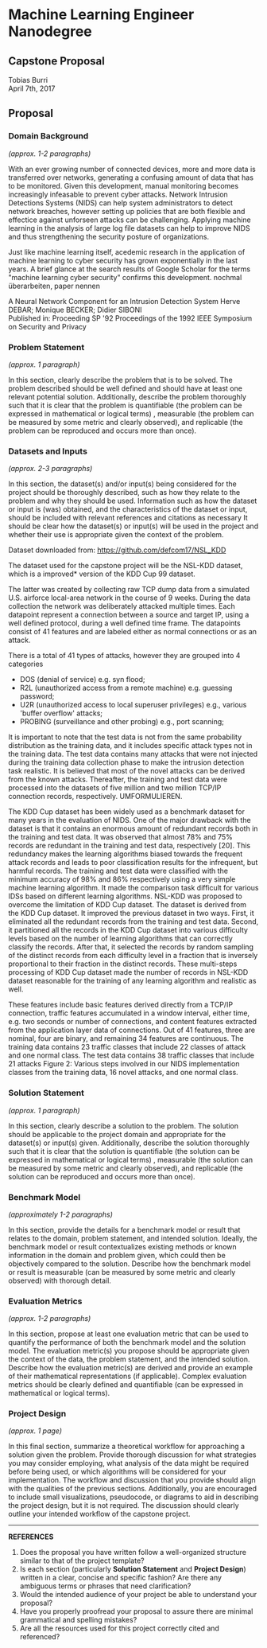 # Machine Learning Engineer Nanodegree
## Capstone Proposal
Tobias Burri   
April 7th, 2017

## Proposal

### Domain Background
_(approx. 1-2 paragraphs)_

With an ever growing number of connected devices, more and more data is transferred over networks, generating a confusing amount of data that has to be monitored. Given this development, manual monitoring becomes increasingly infeasable to prevent cyber attacks. Network Intrusion Detections Systems (NIDS) can help system administrators to detect network breaches, however setting up policies that are both flexible and effectice against unforseen attacks can be challenging. Applying machine learning in the analysis of large log file datasets can help to improve NIDS and thus strengthening the security posture of organizations.

Just like machine learning itself, acedemic research in the application of machine learning to cyber security has grown exponentially in the last years. A brief glance at the search results of Google Scholar for the terms "machine learning cyber security" confirms this development. nochmal überarbeiten, paper nennen


A Neural Network Component for an Intrusion Detection System
Herve DEBAR; Monique BECKER; Didier SIBONI	
Published in: Proceeding SP '92 Proceedings of the 1992 IEEE Symposium on Security and Privacy
 





### Problem Statement
_(approx. 1 paragraph)_

In this section, clearly describe the problem that is to be solved. The problem described should be well defined and should have at least one relevant potential solution. Additionally, describe the problem thoroughly such that it is clear that the problem is quantifiable (the problem can be expressed in mathematical or logical terms) , measurable (the problem can be measured by some metric and clearly observed), and replicable (the problem can be reproduced and occurs more than once).





### Datasets and Inputs
_(approx. 2-3 paragraphs)_

In this section, the dataset(s) and/or input(s) being considered for the project should be thoroughly described, such as how they relate to the problem and why they should be used. Information such as how the dataset or input is (was) obtained, and the characteristics of the dataset or input, should be included with relevant references and citations as necessary It should be clear how the dataset(s) or input(s) will be used in the project and whether their use is appropriate given the context of the problem.


Dataset downloaded from: https://github.com/defcom17/NSL_KDD


The dataset used for the capstone project will be the NSL-KDD dataset, which is a improved* version of the KDD Cup 99 dataset. 


The latter was created by collecting raw TCP dump data from a simulated U.S. airforce local-area network in the course of 9 weeks. During the data collection the network was deliberately attacked multiple times. Each datapoint represent a connection between a source and target IP, using a well defined protocol, during a well defined time frame. The datapoints consist of 41 features and are labeled either as normal connections or as an attack.

There is a total of 41 types of attacks, however they are grouped into 4 categories

- DOS (denial of service) e.g. syn flood;
- R2L (unauthorized access from a remote machine) e.g. guessing password;
- U2R (unauthorized access to local superuser privileges)  e.g., various 'buffer overflow' attacks;
- PROBING (surveillance and other probing) e.g., port scanning;

It is important to note that the test data is not from the same probability distribution as the training data, and it includes specific attack types not in the training data. 
The test data contains many attacks that were not injected during the training data collection phase to make the intrusion detection task realistic. It is believed that most of the novel
attacks can be derived from the known attacks. Thereafter, the training and test data were processed into the datasets
of five million and two million TCP/IP connection records, respectively. UMFORMULIEREN.











The KDD Cup dataset has been widely used as a benchmark
dataset for many years in the evaluation of NIDS. One
of the major drawback with the dataset is that it contains an
enormous amount of redundant records both in the training
and test data. It was observed that almost 78% and 75%
records are redundant in the training and test data, respectively
[20]. This redundancy makes the learning algorithms
biased towards the frequent attack records and leads to poor
classification results for the infrequent, but harmful records.
The training and test data were classified with the minimum
accuracy of 98% and 86% respectively using a very simple
machine learning algorithm. It made the comparison task
difficult for various IDSs based on different learning algorithms.
NSL-KDD was proposed to overcome the limitation
of KDD Cup dataset. The dataset is derived from the KDD
Cup dataset. It improved the previous dataset in two ways.
First, it eliminated all the redundant records from the training
and test data. Second, it partitioned all the records in
the KDD Cup dataset into various difficulty levels based on
the number of learning algorithms that can correctly classify
the records. After that, it selected the records by random
sampling of the distinct records from each difficulty level in a
fraction that is inversely proportional to their fraction in the
distinct records. These multi-steps processing of KDD Cup
dataset made the number of records in NSL-KDD dataset
reasonable for the training of any learning algorithm and
realistic as well.







These features include basic features derived directly
from a TCP/IP connection, traffic features accumulated
in a window interval, either time, e.g. two seconds or
number of connections, and content features extracted from
the application layer data of connections. Out of 41 features,
three are nominal, four are binary, and remaining 34 features
are continuous. The training data contains 23 traffic classes
that include 22 classes of attack and one normal class. The
test data contains 38 traffic classes that include 21 attacks
Figure 2: Various steps involved in our NIDS implementation
classes from the training data, 16 novel attacks, and one normal
class.









### Solution Statement
_(approx. 1 paragraph)_

In this section, clearly describe a solution to the problem. The solution should be applicable to the project domain and appropriate for the dataset(s) or input(s) given. Additionally, describe the solution thoroughly such that it is clear that the solution is quantifiable (the solution can be expressed in mathematical or logical terms) , measurable (the solution can be measured by some metric and clearly observed), and replicable (the solution can be reproduced and occurs more than once).

### Benchmark Model
_(approximately 1-2 paragraphs)_

In this section, provide the details for a benchmark model or result that relates to the domain, problem statement, and intended solution. Ideally, the benchmark model or result contextualizes existing methods or known information in the domain and problem given, which could then be objectively compared to the solution. Describe how the benchmark model or result is measurable (can be measured by some metric and clearly observed) with thorough detail.

### Evaluation Metrics
_(approx. 1-2 paragraphs)_

In this section, propose at least one evaluation metric that can be used to quantify the performance of both the benchmark model and the solution model. The evaluation metric(s) you propose should be appropriate given the context of the data, the problem statement, and the intended solution. Describe how the evaluation metric(s) are derived and provide an example of their mathematical representations (if applicable). Complex evaluation metrics should be clearly defined and quantifiable (can be expressed in mathematical or logical terms).

### Project Design
_(approx. 1 page)_

In this final section, summarize a theoretical workflow for approaching a solution given the problem. Provide thorough discussion for what strategies you may consider employing, what analysis of the data might be required before being used, or which algorithms will be considered for your implementation. The workflow and discussion that you provide should align with the qualities of the previous sections. Additionally, you are encouraged to include small visualizations, pseudocode, or diagrams to aid in describing the project design, but it is not required. The discussion should clearly outline your intended workflow of the capstone project.

-----------

**REFERENCES**

1. Does the proposal you have written follow a well-organized structure similar to that of the project template?
1. Is each section (particularly **Solution Statement** and **Project Design**) written in a clear, concise and specific fashion? Are there any ambiguous terms or phrases that need clarification?
1. Would the intended audience of your project be able to understand your proposal?
1. Have you properly proofread your proposal to assure there are minimal grammatical and spelling mistakes?
1. Are all the resources used for this project correctly cited and referenced?